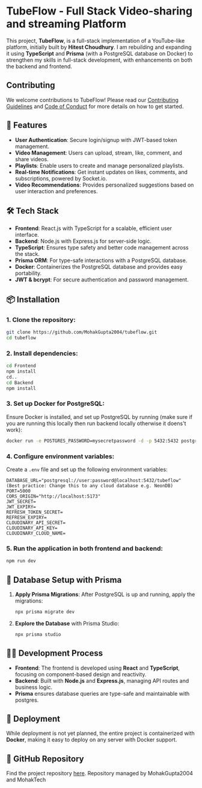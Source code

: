 # TubeFlow - Full Stack Video-sharing and streaming Platform

This project, **TubeFlow**, is a full-stack implementation of a YouTube-like platform, initially built by **Hitest Choudhury**. I am rebuilding and expanding it using **TypeScript** and **Prisma** (with a PostgreSQL database on Docker) to strengthen my skills in full-stack development, with enhancements on both the backend and frontend.

## Contributing

We welcome contributions to TubeFlow! Please read our [Contributing Guidelines](CONTRIBUTION.md) and [Code of Conduct](CODE_OF_CONDUCT.md) for more details on how to get started.

## 🚀 Features

- **User Authentication**: Secure login/signup with JWT-based token management.
- **Video Management**: Users can upload, stream, like, comment, and share videos.
- **Playlists**: Enable users to create and manage personalized playlists.
- **Real-time Notifications**: Get instant updates on likes, comments, and subscriptions, powered by Socket.io.
- **Video Recommendations**: Provides personalized suggestions based on user interaction and preferences.

## 🛠️ Tech Stack

- **Frontend**: React.js with TypeScript for a scalable, efficient user interface.
- **Backend**: Node.js with Express.js for server-side logic.
- **TypeScript**: Ensures type safety and better code management across the stack.
- **Prisma ORM**: For type-safe interactions with a PostgreSQL database.
- **Docker**: Containerizes the PostgreSQL database and provides easy portability.
- **JWT & bcrypt**: For secure authentication and password management.

## 📦 Installation

### 1. Clone the repository:
```bash
git clone https://github.com/MohakGupta2004/tubeflow.git
cd tubeflow
```

### 2. Install dependencies:
```bash
cd Frontend
npm install
cd..
cd Backend
npm install
```

### 3. Set up Docker for PostgreSQL:
Ensure Docker is installed, and set up PostgreSQL by running (make sure if you are running this locally then run backend locally otherwise it doens't work):
```bash
docker run -e POSTGRES_PASSWORD=mysecretpassword -d -p 5432:5432 postgres
```

### 4. Configure environment variables:
Create a `.env` file and set up the following environment variables:
```plaintext
DATABASE_URL="postgresql://user:password@localhost:5432/tubeflow" (Best practice: Change this to any cloud database e.g. NeonDB)
PORT=5000
CORS_ORIGIN="http://localhost:5173"
JWT_SECRET=
JWT_EXPIRY=
REFRESH_TOKEN_SECRET=
REFRESH_EXPIRY=
CLOUDINARY_API_SECRET=
CLOUDINARY_API_KEY=
CLOUDINARY_CLOUD_NAME=
```

### 5. Run the application in both frontend and backend:
```bash
npm run dev
```

## 🔧 Database Setup with Prisma

1. **Apply Prisma Migrations**:
   After PostgreSQL is up and running, apply the migrations:
   ```bash
   npx prisma migrate dev
   ```

2. **Explore the Database** with Prisma Studio:
   ```bash
   npx prisma studio
   ```

## 🧑‍💻 Development Process

- **Frontend**: The frontend is developed using **React** and **TypeScript**, focusing on component-based design and reactivity.
- **Backend**: Built with **Node.js** and **Express.js**, managing API routes and business logic.
- **Prisma** ensures database queries are type-safe and maintainable with postgres.



## 🚧 Deployment

While deployment is not yet planned, the entire project is containerized with **Docker**, making it easy to deploy on any server with Docker support.

## 🔗 GitHub Repository

Find the project repository [here](https://github.com/MohakGupta2004/tubeflow.git). Repository managed by MohakGupta2004 and MohakTech
